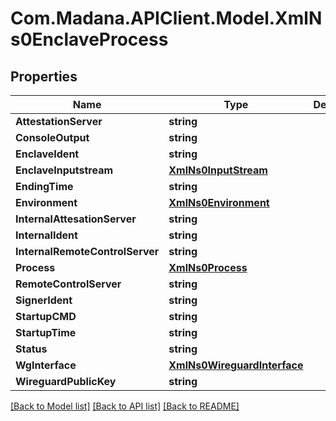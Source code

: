 
# Com.Madana.APIClient.Model.XmlNs0EnclaveProcess

## Properties

Name | Type | Description | Notes
------------ | ------------- | ------------- | -------------
**AttestationServer** | **string** |  | [optional] 
**ConsoleOutput** | **string** |  | [optional] 
**EnclaveIdent** | **string** |  | [optional] 
**EnclaveInputstream** | [**XmlNs0InputStream**](XmlNs0InputStream.md) |  | [optional] 
**EndingTime** | **string** |  | [optional] 
**Environment** | [**XmlNs0Environment**](XmlNs0Environment.md) |  | [optional] 
**InternalAttesationServer** | **string** |  | [optional] 
**InternalIdent** | **string** |  | [optional] 
**InternalRemoteControlServer** | **string** |  | [optional] 
**Process** | [**XmlNs0Process**](XmlNs0Process.md) |  | [optional] 
**RemoteControlServer** | **string** |  | [optional] 
**SignerIdent** | **string** |  | [optional] 
**StartupCMD** | **string** |  | [optional] 
**StartupTime** | **string** |  | [optional] 
**Status** | **string** |  | [optional] 
**WgInterface** | [**XmlNs0WireguardInterface**](XmlNs0WireguardInterface.md) |  | [optional] 
**WireguardPublicKey** | **string** |  | [optional] 

[[Back to Model list]](../README.md#documentation-for-models)
[[Back to API list]](../README.md#documentation-for-api-endpoints)
[[Back to README]](../README.md)

